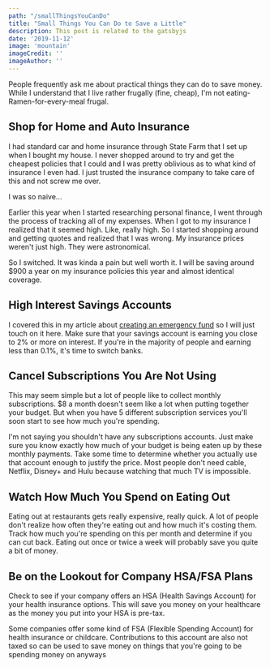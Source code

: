 ```yaml
---
path: "/smallThingsYouCanDo"
title: "Small Things You Can Do to Save a Little"
description: This post is related to the gatsbyjs
date: '2019-11-12'
image: 'mountain'
imageCredit: ''
imageAuthor: ''
---
```

People frequently ask me about practical things they can do to save money. While I understand that I live rather frugally (fine, cheap), I'm not eating-Ramen-for-every-meal frugal.

## Shop for Home and Auto Insurance
I had standard car and home insurance through State Farm that I set up when I bought my house. I never shopped around to try and get the cheapest policies that I could and I was pretty oblivious as to what kind of insurance I even had. I just trusted the insurance company to take care of this and not screw me over.

I was so naive...

Earlier this year when I started researching personal finance, I went through the process of tracking all of my expenses. When I got to my insurance I realized that it seemed high. Like, really high. So I started shopping around and getting quotes and realized that I was wrong. My insurance prices weren't just high. They were astronomical.

So I switched. It was kinda a pain but well worth it. I will be saving around $900 a year on my insurance policies this year and almost identical coverage.

## High Interest Savings Accounts
I covered this in my article about [creating an emergency fund](https://moneyfornoobs.com/emergencyFund) so I will just touch on it here. Make sure that your savings account is earning you close to 2% or more on interest. If you're in the majority of people and earning less than 0.1%, it's time to switch banks.


## Cancel Subscriptions You Are Not Using
This may seem simple but a lot of people like to collect monthly subscriptions. $8 a month doesn't seem like a lot when putting together your budget. But when you have 5 different subscription services you'll soon start to see how much you're spending.

I'm not saying you shouldn't have any subscriptions accounts. Just make sure you know exactly how much of your budget is being eaten up by these monthly payments. Take some time to determine whether you actually use that account enough to justify the price. Most people don't need cable, Netflix, Disney+ and Hulu because watching that much TV is impossible.

## Watch How Much You Spend on Eating Out
Eating out at restaurants gets really expensive, really quick. A lot of people don't realize how often they're eating out and how much it's costing them. Track how much you're spending on this per month and determine if you can cut back. Eating out once or twice a week will probably save you quite a bit of money.

## Be on the Lookout for Company HSA/FSA Plans
Check to see if your company offers an HSA (Health Savings Account) for your health insurance options. This will save you money on your healthcare as the money you put into your HSA is pre-tax.

Some companies offer some kind of FSA (Flexible Spending Account) for health insurance or childcare. Contributions to this account are also not taxed so can be used to save money on things that you're going to be spending money on anyways